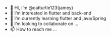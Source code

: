- 👋 Hi, I’m @catturtle123(jamey)
- 👀 I’m interested in flutter and back-end
- 🌱 I’m currently learning flutter and java/Spring
- 💞️ I’m looking to collaborate on ...
- 📫 How to reach me ...

<!---
catturtle123/catturtle123 is a ✨ special ✨ repository because its `README.md` (this file) appears on your GitHub profile.
You can click the Preview link to take a look at your changes.
--->
